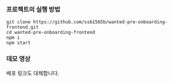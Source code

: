 ### 프로젝트의 실행 방법

```
git clone https://github.com/ssb1565b/wanted-pre-onboarding-frontend.git
cd wanted-pre-onboarding-frontend
npm i
npm start
```

### 데모 영상

배포 링크도 대체합니다.

